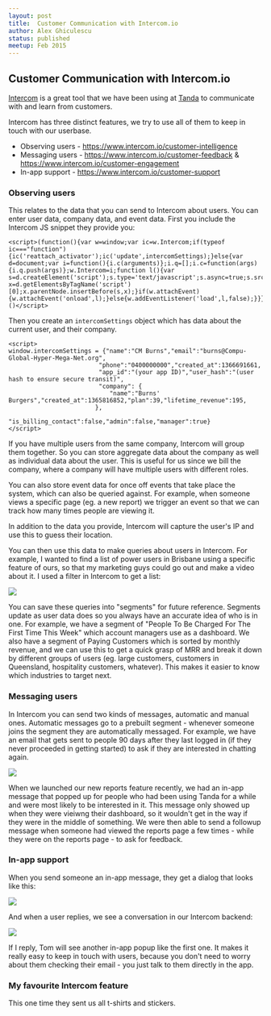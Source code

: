 ```yaml
---
layout: post
title:  Customer Communication with Intercom.io
author: Alex Ghiculescu
status: published
meetup: Feb 2015
---
```


## Customer Communication with Intercom.io

[Intercom](https://www.intercom.io/) is a great tool that we have been using at [Tanda](https://www.tanda.co) to communicate with and learn from customers.

Intercom has three distinct features, we try to use all of them to keep in touch with our userbase.

* Observing users - https://www.intercom.io/customer-intelligence
* Messaging users - https://www.intercom.io/customer-feedback & https://www.intercom.io/customer-engagement
* In-app support - https://www.intercom.io/customer-support

### Observing users

This relates to the data that you can send to Intercom about users. You can enter user data, company data, and event data. First you include the Intercom JS snippet they provide you:

````
<script>(function(){var w=window;var ic=w.Intercom;if(typeof ic==="function"){ic('reattach_activator');ic('update',intercomSettings);}else{var d=document;var i=function(){i.c(arguments)};i.q=[];i.c=function(args){i.q.push(args)};w.Intercom=i;function l(){var s=d.createElement('script');s.type='text/javascript';s.async=true;s.src='https://static.intercomcdn.com/intercom.v1.js';var x=d.getElementsByTagName('script')[0];x.parentNode.insertBefore(s,x);}if(w.attachEvent){w.attachEvent('onload',l);}else{w.addEventListener('load',l,false);}}})()</script>
````

Then you create an `intercomSettings` object which has data about the current user, and their company.

````
<script>
window.intercomSettings = {"name":"CM Burns","email":"burns@Compu-Global-Hyper-Mega-Net.org",
                         "phone":"0400000000","created_at":1366691661,
                         "app_id":"(your app ID)","user_hash":"(user hash to ensure secure transit)",
                         "company": {
                            "name":"Burns' Burgers","created_at":1365816852,"plan":39,"lifetime_revenue":195,
                        },
                        "is_billing_contact":false,"admin":false,"manager":true}
</script>
````

If you have multiple users from the same company, Intercom will group them together. So you can store aggregate data about the company as well as individual data about the user. This is useful for us since we bill the company, where a company will have multiple users with different roles.

You can also store event data for once off events that take place the system, which can also be queried against. For example, when someone views a specific page (eg. a new report) we trigger an event so that we can track how many times people are viewing it.

In addition to the data you provide, Intercom will capture the user's IP and use this to guess their location.

You can then use this data to make queries about users in Intercom. For example, I wanted to find a list of power users in Brisbane using a specific feature of ours, so that my marketing guys could go out and make a video about it. I used a filter in Intercom to get a list:

![](http://i.imgur.com/IaRYXlx.png)

You can save these queries into "segments" for future reference. Segments update as user data does so you always have an accurate idea of who is in one. For example, we have a segment of "People To Be Charged For The First Time This Week" which account managers use as a dashboard. We also have a segment of Paying Customers which is sorted by monthly revenue, and we can use this to get a quick grasp of MRR and break it down by different groups of users (eg. large customers, customers in Queensland, hospitality customers, whatever). This makes it easier to know which industries to target next.

### Messaging users

In Intercom you can send two kinds of messages, automatic and manual ones. Automatic messages go to a prebuilt segment - whenever someone joins the segment they are automatically messaged. For example, we have an email that gets sent to people 90 days after they last logged in (if they never proceeded in getting started) to ask if they are interested in chatting again.

![](http://i.imgur.com/NEyWR1O.png)

When we launched our new reports feature recently, we had an in-app message that popped up for people who had been using Tanda for a while and were most likely to be interested in it. This message only showed up when they were vieiwng their dashboard, so it wouldn't get in the way if they were in the middle of something. We were then able to send a followup message when someone had viewed the reports page a few times - while they were on the reports page - to ask for feedback.

### In-app support

When you send someone an in-app message, they get a dialog that looks like this:

![](http://i.imgur.com/fHE2Eq9.png)

And when a user replies, we see a conversation in our Intercom backend:

![](http://i.imgur.com/3oQKhiu.png)

If I reply, Tom will see another in-app popup like the first one. It makes it really easy to keep in touch with users, because you don't need to worry about them checking their email - you just talk to them directly in the app.

### My favourite Intercom feature

This one time they sent us all t-shirts and stickers.